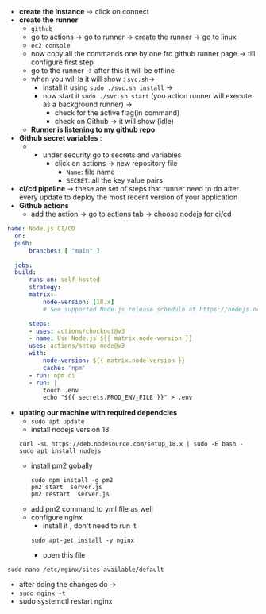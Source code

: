 *  **create the instance** -> click on connect 
*  **create the runner**
   *  `github`
    * go to actions -> go to runner -> create the runner -> go to linux
   * `ec2 console` 
   	* now copy all the commands one by one fro github runner page  -> till configure first step
	* go to the runner -> after this it will be offline
	* when you will ls it will show : `svc.sh`-> 
		* install it using `sudo ./svc.sh install` -> 
		*  now start it `sudo ./svc.sh start` (you action runner will execute as a background runner) -> 
			* check for the active flag(in command)
			* check on Github -> it will show (idle)
	* **Runner is listening to my github repo**
* **Github secret variables** : 
  * * under security go to secrets and variables 
		* click on actions -> new repository file
			* `Name`:  file name
			* `SECRET`: all the key value pairs
* **ci/cd pipeline** -> these are set of steps that runner need to do after every update to deploy the most recent version of your application
*  **Github actions**
   *  add the action -> go to actions tab -> choose nodejs for ci/cd
  ```yml
  name: Node.js CI/CD
	on:
	push:
		branches: [ "main" ]

	jobs:
	build:
		runs-on: self-hosted
		strategy:
		matrix:
			node-version: [18.x]
			# See supported Node.js release schedule at https://nodejs.org/en/about/releases/

		steps:
		- uses: actions/checkout@v3
		- name: Use Node.js ${{ matrix.node-version }}
		uses: actions/setup-node@v3
		with:
			node-version: ${{ matrix.node-version }}
			cache: 'npm'
		- run: npm ci
		- run: |
			touch .env
			echo "${{ secrets.PROD_ENV_FILE }}" > .env
  ```

* **upating our machine  with required dependcies**
	* `sudo apt update`
	* install nodejs version 18
	``` curl
	curl -sL https://deb.nodesource.com/setup_18.x | sudo -E bash -
	sudo apt install nodejs 
	```
	* install pm2 gobally
  		```curl
  		sudo npm install -g pm2
  		pm2 start  server.js
  		pm2 restart  server.js
  		```
	* add pm2 command to yml file as well
  * configure nginx
	* install it , don't need to run it 
	```
	sudo apt-get install -y nginx
	```
	* open this file
```
sudo nano /etc/nginx/sites-available/default
```
* after doing the changes do ->  
* `sudo nginx -t`
* sudo systemctl restart nginx


 
	 

